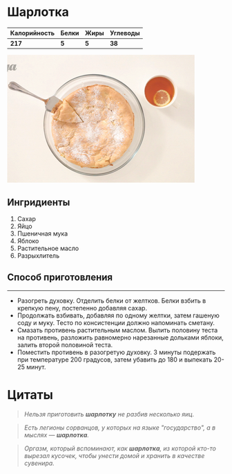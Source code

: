 # Шарлотка

Калорийность | Белки | Жиры | Углеводы
--- | --- | --- | ---
**217** | **5** | **5** | **38**

![Charlotte](charlotte.png)

## Ингридиенты

1. Сахар
2. Яйцо
3. Пшеничная мука
4. Яблоко
5. Растительное масло
6. Разрыхлитель

## Способ приготовления
---

- Разогреть духовку. Отделить белки от желтков. Белки взбить в крепкую пену, постепенно добавляя сахар.
- Продолжать взбивать, добавляя по одному желтки, затем гашеную соду и муку. Тесто по консистенции должно напоминать сметану.
- Смазать противень растительным маслом. Вылить половину теста на противень, разложить равномерно нарезанные дольками яблоки, залить второй половиной теста.
- Поместить противень в разогретую духовку. 3 минуты подержать при температуре 200 градусов, затем убавить до 180 и выпекать 20-25 минут.

**Цитаты**
===
> *Нельзя приготовить **шарлотку** не разбив несколько яиц.*

> *Есть легионы сорванцов, у которых на языке "государство", а в мыслях — **шарлотка**.*

> *Оргазм, который вспоминают, как **шарлотка**, из которой кто-то вырезал кусочек, чтобы унести домой и хранить в качестве сувенира.*